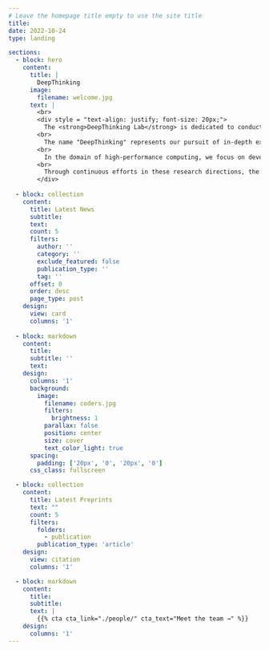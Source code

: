 ```yaml
---
# Leave the homepage title empty to use the site title
title:
date: 2022-10-24
type: landing

sections:
  - block: hero
    content:
      title: |
        DeepThinking
      image:
        filename: welcome.jpg
      text: |
        <br>
        <div style = "text-align: justify; font-size: 20px;">
          The <strong>DeepThinking Lab</strong> is dedicated to conducting cutting-edge research in the fields of high-performance computing and computer architecture. Our research scope also extends to areas such as Data Compression, and Parallel Computing.
        <br>
          The name "DeepThinking" represents our pursuit of in-depth exploration and innovation in these research areas. It implies that we are committed to profound thinking and analysis, constantly striving to break through the existing boundaries and discover new solutions.
        <br>
          In the domain of high-performance computing, we focus on developing advanced algorithms and techniques to improve the computational speed and efficiency of supercomputers. Regarding computer architecture, we aim to design more efficient and scalable architectures that can better support emerging applications. Our research on Data Compression is centered around reducing data storage space and transmission bandwidth while maintaining data integrity. In the field of Parallel Computing, we explore parallel algorithms and programming models to fully utilize multi-core processors and distributed computing platforms.
        <br>
          Through continuous efforts in these research directions, the DeepThinking Lab aspires to contribute meaningfully to the development of computer science and related technologies.
        </div>
        
  - block: collection
    content:
      title: Latest News
      subtitle:
      text:
      count: 5
      filters:
        author: ''
        category: ''
        exclude_featured: false
        publication_type: ''
        tag: ''
      offset: 0
      order: desc
      page_type: post
    design:
      view: card
      columns: '1'
  
  - block: markdown
    content:
      title:
      subtitle: ''
      text:
    design:
      columns: '1'
      background:
        image: 
          filename: coders.jpg
          filters:
            brightness: 1
          parallax: false
          position: center
          size: cover
          text_color_light: true
      spacing:
        padding: ['20px', '0', '20px', '0']
      css_class: fullscreen

  - block: collection
    content:
      title: Latest Preprints
      text: ""
      count: 5
      filters:
        folders:
          - publication
        publication_type: 'article'
    design:
      view: citation
      columns: '1'

  - block: markdown
    content:
      title:
      subtitle:
      text: |
        {{% cta cta_link="./people/" cta_text="Meet the team →" %}}
    design:
      columns: '1'
---
```

